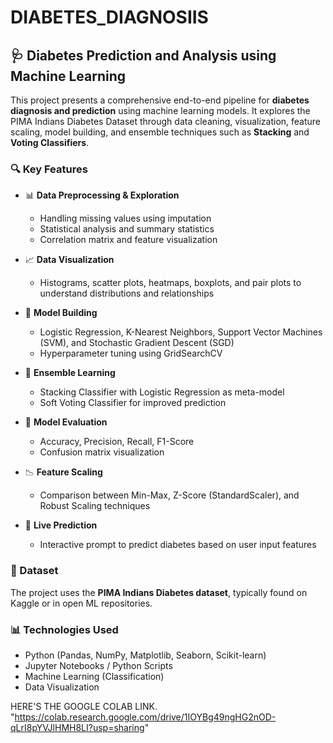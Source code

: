 # DIABETES_DIAGNOSIIS

## 🩺 Diabetes Prediction and Analysis using Machine Learning

This project presents a comprehensive end-to-end pipeline for **diabetes diagnosis and prediction** using machine learning models. It explores the PIMA Indians Diabetes Dataset through data cleaning, visualization, feature scaling, model building, and ensemble techniques such as **Stacking** and **Voting Classifiers**.

### 🔍 Key Features

- 📊 **Data Preprocessing & Exploration**
  - Handling missing values using imputation
  - Statistical analysis and summary statistics
  - Correlation matrix and feature visualization

- 📈 **Data Visualization**
  - Histograms, scatter plots, heatmaps, boxplots, and pair plots to understand distributions and relationships

- 🧠 **Model Building**
  - Logistic Regression, K-Nearest Neighbors, Support Vector Machines (SVM), and Stochastic Gradient Descent (SGD)
  - Hyperparameter tuning using GridSearchCV

- 🤖 **Ensemble Learning**
  - Stacking Classifier with Logistic Regression as meta-model
  - Soft Voting Classifier for improved prediction

- 🧪 **Model Evaluation**
  - Accuracy, Precision, Recall, F1-Score
  - Confusion matrix visualization

- 📉 **Feature Scaling**
  - Comparison between Min-Max, Z-Score (StandardScaler), and Robust Scaling techniques

- 🔮 **Live Prediction**
  - Interactive prompt to predict diabetes based on user input features

### 📁 Dataset

The project uses the **PIMA Indians Diabetes dataset**, typically found on Kaggle or in open ML repositories.

### 📊 Technologies Used

- Python (Pandas, NumPy, Matplotlib, Seaborn, Scikit-learn)
- Jupyter Notebooks / Python Scripts
- Machine Learning (Classification)
- Data Visualization

HERE'S THE GOOGLE COLAB LINK. "https://colab.research.google.com/drive/1IOYBg49ngHG2nOD-qLrI8pYVJlHMH8LI?usp=sharing" 
